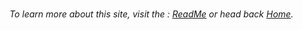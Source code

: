 


<!-- Begin Footers -->

<br>

<p>
<i>
To learn more about this site, visit the : <a href="{{ site.url }}/ReadMe.html">ReadMe</a> or head back <a href="{{ site.url }}">Home</a>.
</i>
</p>


<!-- End Footers -->

